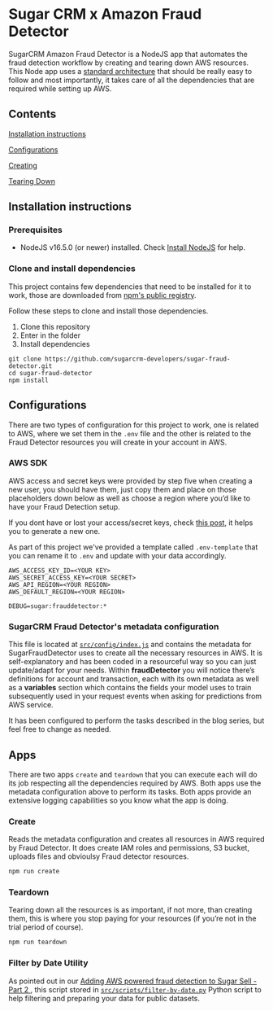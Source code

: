 # Sugar CRM x Amazon Fraud Detector

SugarCRM Amazon Fraud Detector is a NodeJS app that automates the fraud detection workflow by creating and tearing down AWS resources. This Node app uses a [standard architecture](https://softwareontheroad.com/ideal-nodejs-project-structure/) that should be really easy to follow and most importantly, it takes care of all the dependencies that are required while setting up AWS.

## Contents

[Installation instructions](#installation-instructions) 

[Configurations](#configurations) 

[Creating](#setting-up-your-development-environment) 

[Tearing Down](#setting-up-your-development-environment) 

## Installation instructions

### Prerequisites
- NodeJS v16.5.0 (or newer) installed.  Check [Install NodeJS](https://nodejs.dev/learn/how-to-install-nodejs) for help.

### Clone and install dependencies
This project contains few dependencies that need to be installed for it to work, those are downloaded from [npm's public registry](https://www.npmjs.com/). 

Follow these steps to clone and install those dependencies.

1. Clone this repository
1. Enter in the folder
1. Install dependencies

```
git clone https://github.com/sugarcrm-developers/sugar-fraud-detector.git
cd sugar-fraud-detector
npm install
```
   
## Configurations
There are two types of configuration for this project to work, one is related to AWS, where we set them in the ```.env``` file and the other is related to the Fraud Detector resources you will create in your account in AWS. 

### AWS SDK

AWS access and secret keys were provided by step five when creating a new user, you should have them, just copy them and place on those placeholders down below as well as choose a region where you’d like to have your Fraud Detection setup.

If you dont have or lost your access/secret keys, check [this post](https://aws.amazon.com/blogs/security/how-to-find-update-access-keys-password-mfa-aws-management-console/), it helps you to generate a new one.

As part of this project we've provided a template called ```.env-template``` that you can rename it to ```.env``` and update with your data accordingly.

```
AWS_ACCESS_KEY_ID=<YOUR KEY>
AWS_SECRET_ACCESS_KEY=<YOUR SECRET>
AWS_API_REGION=<YOUR REGION>
AWS_DEFAULT_REGION=<YOUR REGION>

DEBUG=sugar:frauddetector:*
```

### SugarCRM Fraud Detector's metadata configuration

This file is located at [```src/config/index.js```](src/config/index.js) and contains the metadata for SugarFraudDetector uses to create all the necessary resources in AWS. It is self-explanatory and has been coded in a resourceful way so you can just update/adapt for your needs. Within **fraudDetector** you will notice there’s definitions for account and transaction, each with its own metadata as well as a **variables** section which contains the fields your model uses to train subsequently used in your request events when asking for predictions from AWS service.

It has been configured to perform the tasks described in the blog series, but feel free to change as needed.

## Apps
There are two apps ```create``` and ```teardown``` that you can execute each will do its job respecting all the dependencies required by AWS. Both apps use the metadata configuration above to perform its tasks. Both apps provide an extensive logging capabilities so you know what the app is doing.

### Create

Reads the metadata configuration and creates all resources in AWS required by Fraud Detector. It does create IAM roles and permissions, S3 bucket, uploads files and obvioulsy Fraud detector resources.

```javascript
npm run create
```

### Teardown

Tearing down all the resources is as important, if not more, than creating them, this is where you stop paying for your resources (if you’re not in the trial period of course).


```javascript
npm run teardown
```

### Filter by Date Utility

As pointed out in our [Adding AWS powered fraud detection to Sugar Sell - Part 2
](https://sugarclub.sugarcrm.com/dev-club/b/dev-blog/posts/adding-aws-powered-fraud-detection-to-sugarcrm-part-2), this script stored in [```src/scripts/filter-by-date.py```](src/scripts/filter-by-date.py) Python script to help filtering and preparing your data for public datasets.
